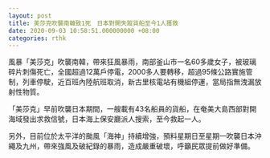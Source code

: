 ```yaml
---
layout: post
title: 美莎克吹襲南韓致1死　日本對開失蹤貨船至今1人獲救
date: 2020-09-03 10:58:51.000000000 +08:00
categories: rthk
---
```


風暴「美莎克」吹襲南韓，帶來狂風暴雨，南部釜山市一名60多歲女子，被玻璃碎片刺傷死亡，全國超過12萬戶停電，2000多人要轉移，超過95條公路實施管制，列車停駛，近百班內陸航班取消，新古里核電站有機組停運，當局指無洩漏放射性物質。

「美莎克」早前吹襲日本期間，一艘載有43名船員的貨船，在奄美大島西部對開海域發出求救信號，日本海上保安廳派人搜索，至今救起一人。

另外，目前位於太平洋的颱風「海神」持續增強，預料星期日至星期一吹襲日本沖繩及九州，帶來強風及破紀錄的暴雨，造成嚴重破壞，呼籲民眾提前做好準備。
